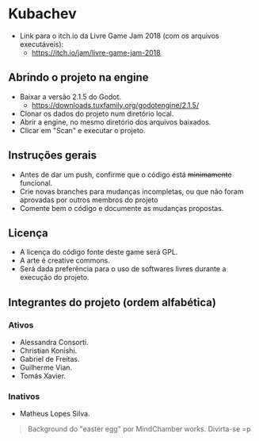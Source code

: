 # Kubachev

- Link para o itch.io da Livre Game Jam 2018 (com os arquivos executáveis):
  - https://itch.io/jam/livre-game-jam-2018

## Abrindo o projeto na engine
- Baixar a versão 2.1.5 do Godot.
  - https://downloads.tuxfamily.org/godotengine/2.1.5/
- Clonar os dados do projeto num diretório local.
- Abrir a engine, no mesmo diretório dos arquivos baixados.
- Clicar em "Scan" e executar o projeto.

## Instruções gerais
- Antes de dar um push, confirme que o código está ~~minimamente~~ funcional.
- Crie novas branches para mudanças incompletas, ou que não foram aprovadas por outros membros do projeto
- Comente bem o código e documente as mudanças propostas.

## Licença
- A licença do código fonte deste game será GPL.
- A arte é creative commons.
- Será dada preferência para o uso de softwares livres durante a execução do projeto.

## Integrantes do projeto (ordem alfabética)
### Ativos
- Alessandra Consorti.
- Christian Konishi.
- Gabriel de Freitas.
- Guilherme Vian.
- Tomás Xavier.

### Inativos
- Matheus Lopes Silva.


> Background do "easter egg" por MindChamber works.
> Divirta-se =p
